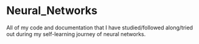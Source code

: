 # Neural_Networks
All of my code and documentation that I have studied/followed along/tried out during my self-learning journey of neural networks.
